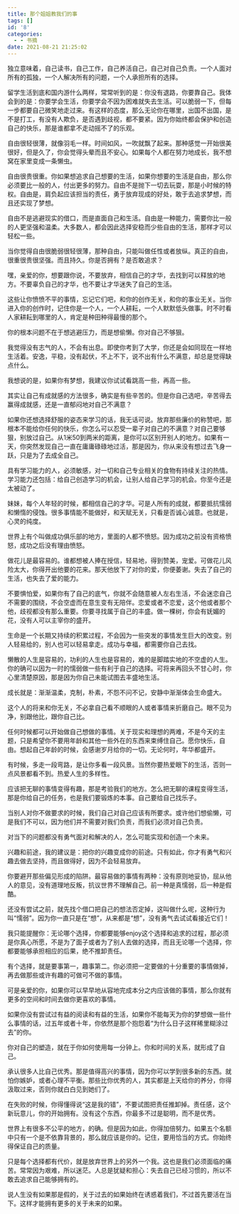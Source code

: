 ```yaml
---
title: 那个姐姐教我们的事
tags: []
id: '8'
categories:
  - - 书摘
date: 2021-08-21 21:25:02
---
```


独立意味着，自己读书，自己工作，自己养活自己，自己对自己负责。一个人面对所有的孤独，一个人解决所有的问题，一个人承担所有的选择。

留学生活到底和国内游什么两样，常常听到的是：你没有退路，你要靠自己。我体会到的是：你要学会生活，你要学会不因为困难就失去生活。可以脆弱一下，但每一步都要自己微笑地走过来。有这样的态度，那么无论你在哪里，出国不出国，是不是打工，有没有人欺负，是否遇到歧视，都不要紧。因为你始终都会保护和创造自己的快乐，那是谁都拿不走动摇不了的乐观。

自由很轻很薄，就像羽毛一样。时间如风，一吹就飘了起来。那种感觉一开始很美很好，但是久了，你会觉得头晕而且不安心。如果每个人都在努力地成长，我不想窝在家里变成一条懒虫。

自由很贵很重。你如果想追求自己想要的生活，如果你想要的生活是自由，那么你必须要比一般的人，付出更多的努力。自由不是抛下一切去玩耍，那是小时候的特权。自由是，肩负起应该担当的责任，勇于放弃现成的好处，敢于去追求梦想，而且还实现了梦想。

自由不是逃避现实的借口，而是直面自己和生活。自由是一种能力，需要你比一般的人更坚强和温柔。大多数人，都会因此选择安稳而少些自由的生活，那样才可以轻松一些。

当你觉得自由很脆弱很轻很薄，那种自由，只能叫做任性或者放纵。真正的自由，很重很贵很坚强。而且持久。你是否拥有？是否敢追求？

嘿，亲爱的你，想要跟你说，不要放弃，相信自己的才华，去找到可以释放的地方。不要辜负自己的才华，也不要让才华迷失了自己的生活。

这些让你愤愤不平的事情，忘记它们吧，和你的创作无关，和你的事业无关。当你进入你的创作时，记住你是一个人，一个人耕耘，一个人默默低头做事。时不时看人家耕耘到哪里的人，肯定是种田种得最慢的那个。

你的根本问题不在于想逃避压力，而是想偷懒。你对自己不够狠。

我觉得没有志气的人，不会有出息。即使你考到了大学，你还是会如同现在一样地生活着。安逸，平稳，没有起伏，不上不下，说不出有什么不满意，却总是觉得缺点什么。

我想说的是，如果你有梦想，我建议你试试看跳高一些，再高一些。

其实让自己有成就感的方法很多，确实是有些辛苦的。但是你自己选吧，辛苦得去赢得成就感，还是一直郁闷地对自己不满意？

如果你还想选择舒服的姿态来学习的话，我无话可说。放弃那些廉价的称赞吧，那根本不能给你任何的快乐，你怎么可以忍受一辈子对自己的不满意？对自己要够狠，别放过自己。从1米50到两米的距离，是你可以区别开别人的地方。如果有一天，你突然发现自己一直在庸庸碌碌地过活，那是因为，你从来没有想过去飞身一跃，只是为了去成全自己。

具有学习能力的人，必须敏感，对一切和自己专业相关的食物有持续关注的热情。学习能力还包括：给自己创造学习的机会，让别人给自己学习的机会。你至今还是太被动了。

妹妹，每个人年轻的时候，都相信自己的才华。可是人所有的成就，都要抵抗懦弱和懒惰的侵蚀。很多事情能不能做好，和天赋无关，只看是否诚心诚意。也就是，心灵的纯度。

世界上有个叫做成功俱乐部的地方，里面的人都不愤怒。因为成功之前没有资格愤怒，成功之后没有理由愤怒。

做花儿是最容易的。谁都想被人捧在授信，轻易地，得到赞美，宠爱。可做花儿风险太大，你得开出他要的花来。那天他放下了对你的爱，你便萎谢。失去了自己的生活，也失去了爱的能力。

不要惧怕爱，如果你有了自己的底气，你就不会随意被人左右生活，不会迷恋自己不需要的围绕，不会空虚而在意生变有无陪伴。恋爱或者不恋爱，这个他或者那个他，歧视都没有那么重要。你要寻找属于自己的丰盛。做一棵树，你会有妩媚的花，没有人可以主宰你的盛开。

生命是一个长期又持续的积累过程，不会因为一些突发的事情发生巨大的改变。别人轻易给的，别人也可以轻易拿走。成功与幸福，都需要你自己去找。

懒散的人生是容易的，功利的人生也是容易的，难的是脚踏实地的不空虚的人生。你的确可以因为一时的懦弱做一些有利于自己的选择。可将来再回头不甘心时，你心里清楚原因，那是因为你自己未能试图去丰盛地生活。

成长就是：渐渐温柔，克制，朴素，不怨不问不记，安静中渐渐体会生命盛大。

这个人的将来和你无关，不必拿自己看不顺眼的人或者事情来折磨自己。眼不见为净，别跟他比，跟你自己比。

任何时候都可以开始做自己想做的事情。关于现实和理想的两难，不是今天的主题，只是希望你不要用年龄和其他一些外在的东西来束缚住自己。愿你快乐，自由。想起自己年龄的时候，会感谢岁月给你的一切。无论何时，年华都盛开。

有时候，多走一段弯路，是让你多看一段风景。当然你要热爱眼下的生活，否则一点风景都看不到。热爱人生的多样性。

应该把无聊的事情变得有趣，那是考验我们的地方。怎么把无聊的课程变得生活，那是你给自己的任务，也是我们要锻炼的本事。自己要给自己找乐子。

当别人对你不做要求的时候，我们自己对自己应该有所要求。或许他们想偷懒，可是我们不可以，因为他们并不需要对我们负责，而我们必须对自己负责。

对当下的问题都没有勇气面对和解决的人，怎么可能实现和创造一个未来。

兴趣和前途，我的建议是：把你的兴趣变成你的前途。只有如此，你才有勇气和兴趣去做去坚持，而且做得好，因为不会轻易放弃。

你要避开那些偏见形成的陷阱。最容易做的事情有两种：没有原则地妥协，屈从他人的意见，没有道理地反叛，抗议世界不理解自己。前一种是真懦弱，后一种是假酷。

还没有尝试之前，就先找个借口把自己的想法否定掉，这叫做什么呢，这种行为叫“懦弱”。因为你一直只是在“想”，从来都是“想”，没有勇气去试试看接近它们！

我只能提醒你：无论哪个选择，你都要能够enjoy这个选择和追求的过程，那必须是你真心所愿，不是为了面子或者为了别人去做的选择，而且无论哪一个选择，你都要能够承担相应的后果，绝不推卸责任。

有个选择，就是要事第一，趣事第二。你必须把一定要做的十分重要的事情做掉，再去做那些或许有趣的可做可不做的事情。

可是亲爱的你，如果你可以早早地从容地完成本分之内应该做的事情，那么你就有更多的空间和时间去做你更喜欢的事情。

如果你没有尝试过有益的阅读和有益的生活，如果你不能每天为你的梦想做一些什么事情的话，过五年或者十年，你依然是那个抱怨着“为什么日子这样稀里糊涂过去”的你。

你对自己的塑造，就在于你如何使用每一分钟上。你和时间的关系，就形成了自己。

承认很多人比自己优秀。那是值得高兴的事情，因为你可以学到很多新的东西。就怕你嫉妒，或者心理不平衡。那些比你优秀的人，其实都是上天给你的养分，你得汲取过来，否则你就白白见到她们了。

在失败的时候，你得懂得说“这是我的错”，不要试图把责任推卸掉。责任感，这个新玩意儿，你的开始拥有。没有这个东西，你最多不过是聪明，而不是优秀。

世界上有很多不公平的地方，的确。但是因为如此，你得加倍努力。如果五个名额中只有一个是不依靠背景的，那么就应该是你的。记住，要用恰当的方式。你始终得保证自己的质量。

只是每个选择都有代价，就是放弃世界上的另外一个我。这也是我们必须面临的痛苦。常常因为艰难，所以迷茫。人总是犹疑和担心：失去自己已经习惯的，所以不敢去追求自己能够拥有的。

说人生没有如果那是假的，关于过去的如果始终在诱惑着我们，不过首先要活在当下。这样才能拥有更多的关于未来的如果。